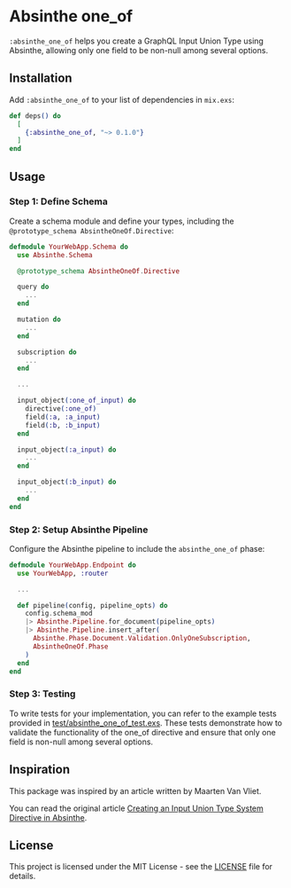 # Absinthe one_of

`:absinthe_one_of` helps you create a GraphQL Input Union Type using Absinthe, allowing only one field to be non-null among several options.

## Installation

Add `:absinthe_one_of` to your list of dependencies in `mix.exs`:

```elixir
def deps() do
  [
    {:absinthe_one_of, "~> 0.1.0"}
  ]
end
```

## Usage

### Step 1: Define Schema

Create a schema module and define your types, including the `@prototype_schema AbsintheOneOf.Directive`:

```elixir
defmodule YourWebApp.Schema do
  use Absinthe.Schema

  @prototype_schema AbsintheOneOf.Directive

  query do
    ...
  end

  mutation do
    ...
  end

  subscription do
    ...
  end

  ...

  input_object(:one_of_input) do
    directive(:one_of)
    field(:a, :a_input)
    field(:b, :b_input)
  end

  input_object(:a_input) do
    ...
  end

  input_object(:b_input) do
    ...
  end
end
```

### Step 2: Setup Absinthe Pipeline

Configure the Absinthe pipeline to include the `absinthe_one_of` phase:

```elixir
defmodule YourWebApp.Endpoint do
  use YourWebApp, :router

  ...

  def pipeline(config, pipeline_opts) do
    config.schema_mod
    |> Absinthe.Pipeline.for_document(pipeline_opts)
    |> Absinthe.Pipeline.insert_after(
      Absinthe.Phase.Document.Validation.OnlyOneSubscription,
      AbsintheOneOf.Phase
    )
  end
end
```

### Step 3: Testing

To write tests for your implementation, you can refer to the example tests provided in [test/absinthe_one_of_test.exs](test/absinthe_one_of_test.exs). These tests demonstrate how to validate the functionality of the one_of directive and ensure that only one field is non-null among several options.


## Inspiration

This package was inspired by an article written by Maarten Van Vliet.

You can read the original article [Creating an Input Union Type System Directive in Absinthe](https://maartenvanvliet.nl/2022/04/28/absinthe_input_union/).


## License

This project is licensed under the MIT License - see the [LICENSE](./LICENSE) file for details.
